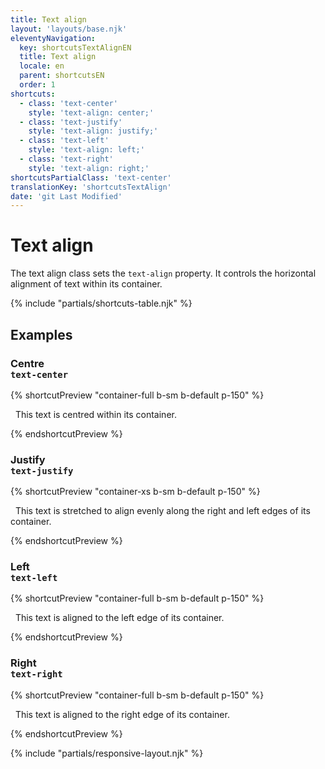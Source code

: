 ```yaml
---
title: Text align
layout: 'layouts/base.njk'
eleventyNavigation:
  key: shortcutsTextAlignEN
  title: Text align
  locale: en
  parent: shortcutsEN
  order: 1
shortcuts:
  - class: 'text-center'
    style: 'text-align: center;'
  - class: 'text-justify'
    style: 'text-align: justify;'
  - class: 'text-left'
    style: 'text-align: left;'
  - class: 'text-right'
    style: 'text-align: right;'
shortcutsPartialClass: 'text-center'
translationKey: 'shortcutsTextAlign'
date: 'git Last Modified'
---
```


# Text align

The text align class sets the `text-align` property. It controls the horizontal alignment of text within its container.

{% include "partials/shortcuts-table.njk" %}

## Examples

### Centre<br/>`text-center`

{% shortcutPreview "container-full b-sm b-default p-150" %}

<p class="text-center">
  This text is centred within its container.
</p>
{% endshortcutPreview %}

### Justify<br/>`text-justify`

{% shortcutPreview "container-xs b-sm b-default p-150" %}

<p class="text-justify">
  This text is stretched to align evenly along the right and left edges of its container.
</p>
{% endshortcutPreview %}

### Left<br/>`text-left`

{% shortcutPreview "container-full b-sm b-default p-150" %}

<p class="text-left">
  This text is aligned to the left edge of its container.
</p>
{% endshortcutPreview %}

### Right<br/>`text-right`

{% shortcutPreview "container-full b-sm b-default p-150" %}

<p class="text-right">
  This text is aligned to the right edge of its container.
</p>
{% endshortcutPreview %}

{% include "partials/responsive-layout.njk" %}
